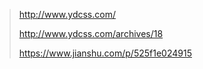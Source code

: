 > http://www.ydcss.com/
>
> http://www.ydcss.com/archives/18
>
> https://www.jianshu.com/p/525f1e024915

